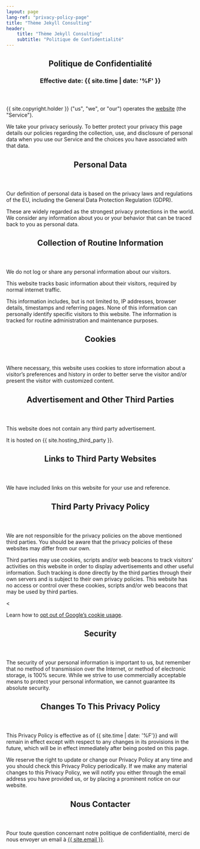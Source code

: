 ```yaml
---
layout: page
lang-ref: "privacy-policy-page"
title: "Thème Jekyll Consulting"
header:
    title: "Thème Jekyll Consulting"
    subtitle: "Politique de Confidentialité"
---
```

<section>
    <header class="main">
        <h1>Politique de Confidentialité</h1>
        <h3>Effective date: {{ site.time | date: '%F' }}</h3>
    </header>
    <p>{{ site.copyright.holder }} ("us", "we", or "our") operates the <a href="{{ site.url }}">website</a> (the "Service").</p>
    <p>We take your privacy seriously. To better protect your privacy this page details our policies regarding the collection, use, and disclosure of personal data when you use our Service and the choices you have associated with that data.</p>
</section>

<section>
    <header class="major">
        <h2>Personal Data</h2>
    </header>
    <p>Our definition of personal data is based on the privacy laws and regulations of the EU, including the General Data Protection Regulation (GDPR).</p>
    <p>These are widely regarded as the strongest privacy protections in the world. We consider any information about you or your behavior that can be traced back to you as personal data.</p>
</section>

<section>
    <header class="major">
        <h2>Collection of Routine Information</h2>
    </header>
    <p>We do not log or share any personal information about our visitors.</p>
    <p>This website tracks basic information about their visitors, required by normal internet traffic.</p>
    <p>This information includes, but is not limited to, IP addresses, browser details, timestamps and referring pages. None of this information can personally identify specific visitors to this website. The information is tracked for routine administration and maintenance purposes.</p>
</section>

<section>
    <header class="major">
        <h2>Cookies</h2>
    </header>
    <p>Where necessary, this website uses cookies to store information about a visitor’s preferences and history in order to better serve the visitor and/or present the visitor with customized content.</p>
</section>

<section>
    <header class="major">
        <h2>Advertisement and Other Third Parties</h2>
    </header>
    <p>This website does not contain any third party advertisement.</p>
    <p>It is hosted on {{ site.hosting_third_party }}.</p>
</section>

<section>
    <header class="major">
        <h2>Links to Third Party Websites</h2>
    </header>
    <p>We have included links on this website for your use and reference.</p>
</section>

<section>
    <header class="major">
        <h2>Third Party Privacy Policy</h2>
    </header>
    <p>We are not responsible for the privacy policies on the above mentioned third parties. You should be aware that the privacy policies of these websites may differ from our own.</p>
    <p>Third parties may use cookies, scripts and/or web beacons to track visitors' activities on this website in order to display advertisements and other useful information. Such tracking is done directly by the third parties through their own servers and is subject to their own privacy policies. This website has no access or control over these cookies, scripts and/or web beacons that may be used by third parties.</p>
    <
    <p>Learn how to <a href="http://www.google.com/privacy_ads.html">opt out of Google’s cookie usage</a>.</p>
</section>

<section>
    <header class="major">
        <h2>Security</h2>
    </header>
    <p>The security of your personal information is important to us, but remember that no method of transmission over the Internet, or method of electronic storage, is 100% secure. While we strive to use commercially acceptable means to protect your personal information, we cannot guarantee its absolute security.</p>
</section>

<section>
    <header class="major">
        <h2>Changes To This Privacy Policy</h2>
    </header>
    <p>This Privacy Policy is effective as of {{ site.time | date: '%F'}} and will remain in effect except with respect to any changes in its provisions in the future, which will be in effect immediately after being posted on this page.</p>
    <p>We reserve the right to update or change our Privacy Policy at any time and you should check this Privacy Policy periodically. If we make any material changes to this Privacy Policy, we will notify you either through the email address you have provided us, or by placing a prominent notice on our website.</p>
</section>

<section>
    <header class="major">
        <h2>Nous Contacter</h2>
    </header>
    <p>Pour toute question concernant notre politique de confidentialité, merci de nous envoyer un email à <a href="mailto:{{ site.email }}">{{ site.email }}</a>.</p>
</section>

